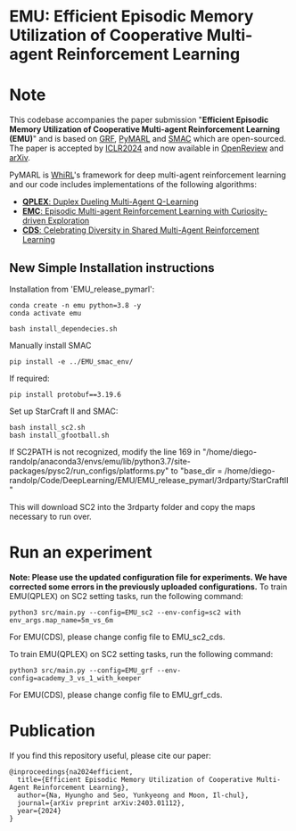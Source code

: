 # EMU: Efficient Episodic Memory Utilization of Cooperative Multi-agent Reinforcement Learning

# Note
This codebase accompanies the paper submission "**Efficient Episodic Memory Utilization of Cooperative Multi-agent Reinforcement Learning (EMU)**" and is based on [GRF](https://github.com/google-research/football), [PyMARL](https://github.com/oxwhirl/pymarl) and [SMAC](https://github.com/oxwhirl/smac) which are open-sourced.
The paper is accepted by [ICLR2024](https://iclr.cc/Conferences/2024/) and now available in [OpenReview](https://openreview.net/forum?id=LjivA1SLZ6) and [arXiv](https://arxiv.org/abs/2403.01112).

PyMARL is [WhiRL](http://whirl.cs.ox.ac.uk)'s framework for deep multi-agent reinforcement learning and our code includes implementations of the following algorithms:
- [**QPLEX**: Duplex Dueling Multi-Agent Q-Learning](https://arxiv.org/pdf/2008.01062)
- [**EMC**: Episodic Multi-agent Reinforcement Learning with Curiosity-driven Exploration](https://arxiv.org/abs/2111.11032)
- [**CDS**: Celebrating Diversity in Shared Multi-Agent Reinforcement Learning](https://arxiv.org/abs/2106.02195)

## New Simple Installation instructions

Installation from 'EMU_release_pymarl':

```shell
conda create -n emu python=3.8 -y
conda activate emu

bash install_dependecies.sh
```

Manually install SMAC

```shell
pip install -e ../EMU_smac_env/
```

If required:

```shell
pip install protobuf==3.19.6
```

Set up StarCraft II and SMAC:
```shell
bash install_sc2.sh
bash install_gfootball.sh
```

If SC2PATH is not recognized, modify the line 169 in "/home/diego-randolp/anaconda3/envs/emu/lib/python3.7/site-packages/pysc2/run_configs/platforms.py" to "base_dir = /home/diego-randolp/Code/DeepLearning/EMU/EMU_release_pymarl/3rdparty/StarCraftII"

This will download SC2 into the 3rdparty folder and copy the maps necessary to run over.

# Run an experiment

**Note: Please use the updated configuration file for experiments. We have corrected some errors in the previously uploaded configurations.**
To train EMU(QPLEX) on SC2 setting tasks, run the following command:
```
python3 src/main.py --config=EMU_sc2 --env-config=sc2 with env_args.map_name=5m_vs_6m
```
For EMU(CDS), please change config file to EMU_sc2_cds.

To train EMU(QPLEX) on SC2 setting tasks, run the following command:
```
python3 src/main.py --config=EMU_grf --env-config=academy_3_vs_1_with_keeper
```
For EMU(CDS), please change config file to EMU_grf_cds. 

# Publication
If you find this repository useful, please cite our paper:
```
@inproceedings{na2024efficient,
  title={Efficient Episodic Memory Utilization of Cooperative Multi-Agent Reinforcement Learning},
  author={Na, Hyungho and Seo, Yunkyeong and Moon, Il-chul},
  journal={arXiv preprint arXiv:2403.01112},
  year={2024}
}
```
